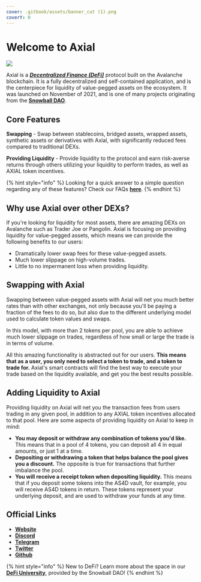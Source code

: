 ```yaml
---
cover: .gitbook/assets/banner_cut (1).png
coverY: 0
---
```


# Welcome to Axial

![](.gitbook/assets/banner\_cut.png)

Axial is a [_**Decentralized Finance (DeFi)**_](https://snowballs.gitbook.io/snowball-docs/resources/defi-glossary#decentralized-finance-defi) protocol built on the Avalanche blockchain. It is a fully decentralized and self-contained application, and is the centerpiece for liquidity of value-pegged assets on the ecosystem. It was launched on November of 2021, and is one of many projects originating from the [**Snowball DAO**](https://snowball.network).

## Core Features

**Swapping** - Swap between stablecoins, bridged assets, wrapped assets, synthetic assets or derivatives with Axial, with significantly reduced fees compared to traditional DEXs.

**Providing Liquidity** - Provide liquidity to the protocol and earn risk-averse returns through others utilizing your liquidity to perform trades, as well as AXIAL token incentives.

{% hint style="info" %}
Looking for a quick answer to a simple question regarding any of these features? Check our FAQs [**here**](resources/frequently-asked-questions/).
{% endhint %}

## Why use Axial over other DEXs?

If you're looking for liquidity for most assets, there are amazing DEXs on Avalanche such as Trader Joe or Pangolin. Axial is focusing on providing liquidity for value-pegged assets, which means we can provide the following benefits to our users:

* Dramatically lower swap fees for these value-pegged assets.
* Much lower slippage on high-volume trades.
* Little to no impermanent loss when providing liquidity.

## Swapping with Axial

Swapping between value-pegged assets with Axial will net you much better rates than with other exchanges, not only because you'll be paying a fraction of the fees to do so, but also due to the different underlying model used to calculate token values and swaps.

In this model, with more than 2 tokens per pool, you are able to achieve much lower slippage on trades, regardless of how small or large the trade is in terms of volume.

All this amazing functionality is abstracted out for our users. **This means that as a user, you only need to select a token to trade, and a token to trade for.** Axial's smart contracts will find the best way to execute your trade based on the liquidity available, and get you the best results possible.

## Adding Liquidity to Axial

Providing liquidity on Axial will net you the transaction fees from users trading in any given pool, in addition to any AXIAL token incentives allocated to that pool. Here are some aspects of providing liquidity on Axial to keep in mind:

* **You may deposit or withdraw any combination of tokens you'd like.** This means that in a pool of 4 tokens, you can deposit all 4 in equal amounts, or just 1 at a time.
* **Depositing or withdrawing a token that helps balance the pool gives you a discount.** The opposite is true for transactions that further imbalance the pool.
* **You will receive a receipt token when depositing liquidity.** This means that if you deposit some tokens into the AS4D vault, for example, you will receive AS4D tokens in return. These tokens represent your underlying deposit, and are used to withdraw your funds at any time.&#x20;

## Official Links

* [**Website**](https://app.axial.exchange)
* [**Discord**](https://discord.gg/NPsxMhcCrS)
* [**Telegram**](https://t.me/axialdefi)
* [**Twitter**](https://twitter.com/AxialDeFi)
* [**Github**](https://github.com/Snowball-Finance)

{% hint style="info" %}
New to DeFi? Learn more about the space in our [**DeFi University**](snowball-defi-university/introduction.md), provided by the Snowball DAO!
{% endhint %}
